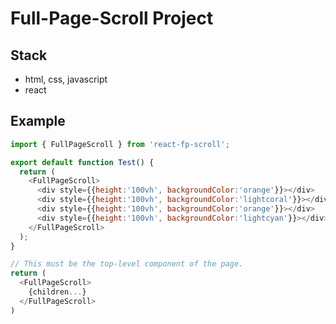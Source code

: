 # Full-Page-Scroll Project

## Stack
- html, css, javascript
- react

## Example
```javascript
import { FullPageScroll } from 'react-fp-scroll';

export default function Test() {
  return (
    <FullPageScroll>
      <div style={{height:'100vh', backgroundColor:'orange'}}></div>
      <div style={{height:'100vh', backgroundColor:'lightcoral'}}></div>
      <div style={{height:'100vh', backgroundColor:'orange'}}></div>
      <div style={{height:'100vh', backgroundColor:'lightcyan'}}></div>
    </FullPageScroll>
  );
}
```

```javascript
// This must be the top-level component of the page.
return (
  <FullPageScroll>
    {children...}
  </FullPageScroll>
)
```